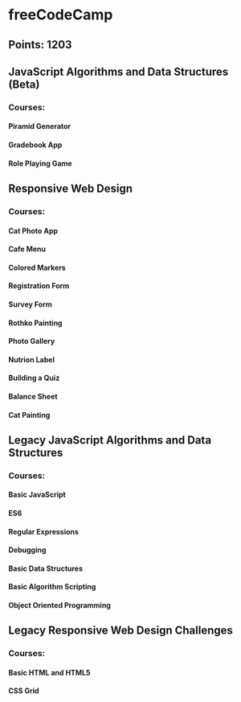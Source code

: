 # freeCodeCamp
## Points: 1203


## JavaScript Algorithms and Data Structures (Beta)
### Courses:
#### Piramid Generator
#### Gradebook App
#### Role Playing Game


## Responsive Web Design
### Courses:
#### Cat Photo App
#### Cafe Menu
#### Colored Markers
#### Registration Form
#### Survey Form
#### Rothko Painting
#### Photo Gallery
#### Nutrion Label
#### Building a Quiz
#### Balance Sheet
#### Cat Painting


## Legacy JavaScript Algorithms and Data Structures
### Courses:
#### Basic JavaScript
#### ES6
#### Regular Expressions
#### Debugging
#### Basic Data Structures
#### Basic Algorithm Scripting
#### Object Oriented Programming


## Legacy Responsive Web Design Challenges
### Courses:
#### Basic HTML and HTML5
#### CSS Grid






















